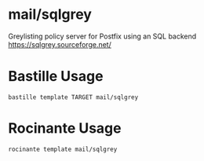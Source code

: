 # mail/sqlgrey
Greylisting policy server for Postfix using an SQL backend
https://sqlgrey.sourceforge.net/

# Bastille Usage
```shell
bastille template TARGET mail/sqlgrey
```

# Rocinante Usage
```shell
rocinante template mail/sqlgrey
```
